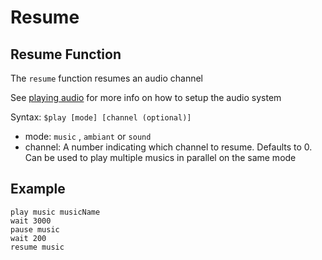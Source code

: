 # Resume

## Resume Function

The `resume` function resumes an audio channel

See [playing audio](../../features/audio.md) for more info on how to setup the audio system

Syntax: `$play [mode] [channel (optional)]`

- mode: `music` , `ambiant` or `sound`
- channel: A number indicating which channel to resume. Defaults to 0. Can be used to play multiple musics in parallel on the same mode

## Example

```narrat
play music musicName
wait 3000
pause music
wait 200
resume music
```
